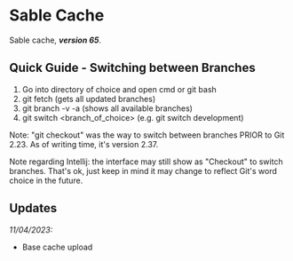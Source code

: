 # Sable Cache

Sable cache, **_version 65_**.

## Quick Guide - Switching between Branches
1. Go into directory of choice and open cmd or git bash 
2. git fetch (gets all updated branches)
3. git branch -v -a (shows all available branches)
4. git switch <branch_of_choice> (e.g. git switch development)

Note: "git checkout" was the way to switch between branches PRIOR to Git 2.23. As of writing time, it's version 2.37.

Note regarding Intellij: the interface may still show as "Checkout" to switch branches. That's ok, just keep in mind it may change to reflect Git's word choice in the future.


## Updates

_11/04/2023:_
- Base cache upload
